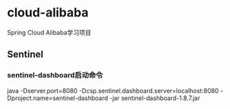 # cloud-alibaba
Spring Cloud Alibaba学习项目

## Sentinel
### sentinel-dashboard启动命令
java -Dserver.port=8080 -Dcsp.sentinel.dashboard.server=localhost:8080 -Dproject.name=sentinel-dashboard -jar sentinel-dashboard-1.8.7.jar
